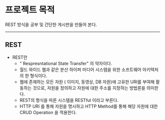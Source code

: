 # 프로젝트 목적 
REST 방식을 공부 및 간단한 게시판을 만들어 본다.

-------
## REST 
  + REST란 
    - " Respresntational State Transfer" 의 약자이다. 
    - 월드 와이드 웹과 같은 분산 하이퍼 미디어 시스템을 위한 소프트웨어 아키텍처의 한 형식이다. 
    - 웹에 존재하는 모든 자원 ( 이미지, 동영상, DB 자원)에 고유한 URI를 부여해 활동하는 것으로, 자원을 정의하고 자원에 대한 주소를 지정하는 방법론을 의미한다.
    - REST의 형식을 따른 시스템을 RESTful 이라고 부른다.
    - HTTP URI 를 통해 자원을 명시하고 HTTP Method를 통해 해당 자원에 대한 CRUD Operation 을 적용한다.
  
  

